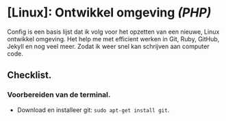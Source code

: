 [Linux]: Ontwikkel omgeving *(PHP)*
=================================

Config is een basis lijst dat ik volg voor het opzetten van een nieuwe, Linux ontwikkel omgeving. Het help me met efficient werken in Git, Ruby, GitHub, Jekyll en nog veel meer. Zodat ik weer snel kan schrijven aan computer code.

## Checklist.

### Voorbereiden van de terminal.

- Download en installeer git: `sudo apt-get install git`.
